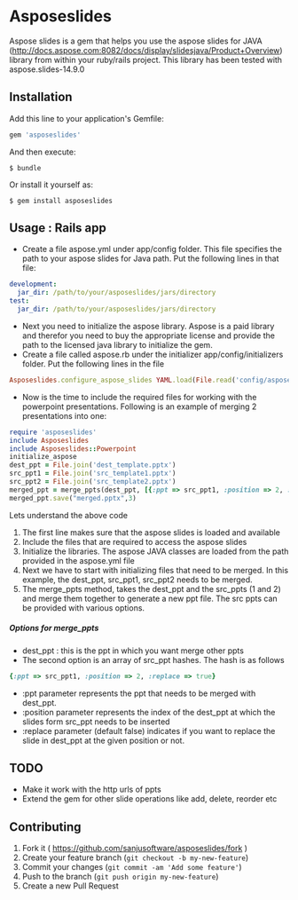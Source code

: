 # Asposeslides

Aspose slides is a gem that helps you use the aspose slides for JAVA (http://docs.aspose.com:8082/docs/display/slidesjava/Product+Overview) library from within your ruby/rails project. This library has been tested with aspose.slides-14.9.0

## Installation

Add this line to your application's Gemfile:

```ruby
gem 'asposeslides'
```

And then execute:

    $ bundle

Or install it yourself as:

    $ gem install asposeslides

## Usage : Rails app

* Create a file aspose.yml under app/config folder. This file specifies the path to your aspose slides for Java path. Put the following lines in that file:
```yaml
development:
  jar_dir: /path/to/your/asposeslides/jars/directory
test:
  jar_dir: /path/to/your/asposeslides/jars/directory
```
* Next you need to initialize the aspose library. Aspose is a paid library and therefor you need to buy the appropriate license and provide the path to the licensed java library to initialize the gem.
* Create a file called aspose.rb under the initializer app/config/initializers folder. Put the following lines in the file
```ruby
Asposeslides.configure_aspose_slides YAML.load(File.read('config/aspose.yml'))[Rails.env]
```
* Now is the time to include the required files for working with the powerpoint presentations. Following is an example of merging 2 presentations into one:
```ruby
require 'asposeslides'
include Asposeslides
include Asposeslides::Powerpoint
initialize_aspose
dest_ppt = File.join('dest_template.pptx')
src_ppt1 = File.join('src_template1.pptx')
src_ppt2 = File.join('src_template2.pptx')
merged_ppt = merge_ppts(dest_ppt, [{:ppt => src_ppt1, :position => 2, :replace => true}, {:ppt => src_ppt2, :position => 5, :replace => true}])
merged_ppt.save("merged.pptx",3)
```

Lets understand the above code
1. The first line makes sure that the aspose slides is loaded and available
2. Include the files that are required to access the aspose slides
3. Initialize the libraries. The aspose JAVA classes are loaded from the path provided in the aspose.yml file
4. Next we have to start with initializing files that need to be merged. In this example, the dest_ppt, src_ppt1, src_ppt2 needs to be merged.
5. The merge_ppts method, takes the dest_ppt and the src_ppts (1 and 2) and merge them together to generate a new ppt file. The src ppts can be provided with various options.

##### Options for merge_ppts
* dest_ppt : this is the ppt in which you want merge other ppts
* The second option is an array of src_ppt hashes. The hash is as follows
```ruby
{:ppt => src_ppt1, :position => 2, :replace => true}
```
* :ppt parameter represents the ppt that needs to be merged with dest_ppt.
* :position parameter represents the index of the dest_ppt at which the slides form src_ppt needs to be inserted
* :replace parameter (default false) indicates if you want to replace the slide in dest_ppt at the given position or not.

## TODO
* Make it work with the http urls of ppts
* Extend the gem for other slide operations like add, delete, reorder etc

## Contributing

1. Fork it ( https://github.com/sanjusoftware/asposeslides/fork )
2. Create your feature branch (`git checkout -b my-new-feature`)
3. Commit your changes (`git commit -am 'Add some feature'`)
4. Push to the branch (`git push origin my-new-feature`)
5. Create a new Pull Request
